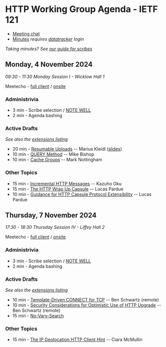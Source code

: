 # HTTP Working Group Agenda - IETF 121

* [Meeting chat](https://zulip.ietf.org/#narrow/stream/httpbis)
* [Minutes](https://notes.ietf.org/notes-ietf-121-httpbis) _requires [datatracker](https://datatracker.ietf.org) login_

*Taking minutes? See [our guide for scribes](https://github.com/httpwg/wiki/wiki/TakingMinutes)*

## Monday, 4 November 2024

_09:30 - 11:30	Monday Session I - Wicklow Hall 1_

Meetecho - [full client](https://meetings.conf.meetecho.com/ietf121/?session=33411) / [onsite](https://meetings.conf.meetecho.com/onsite121/?session=33411)

### Administrivia

*  3 min - Scribe selection / [NOTE WELL](https://www.ietf.org/about/note-well/)
*  2 min - Agenda bashing

### Active Drafts

_See also the [extensions listing](https://httpwg.org/http-extensions/)_

* 20 min - [Resumable Uploads](https://datatracker.ietf.org/doc/draft-ietf-httpbis-resumable-upload) -- Marius Kleidl ([slides](resumable_uploads.pdf))
* 10 min - [QUERY Method](https://datatracker.ietf.org/doc/draft-ietf-httpbis-safe-method-w-body) -- Mike Bishop
* 10 min - [Cache Groups](https://datatracker.ietf.org/doc/draft-ietf-httpbis-cache-groups/) -- Mark Nottingham

### Other Topics

* 15 min - [Incremental HTTP Messages](https://datatracker.ietf.org/doc/draft-kazuho-httpbis-incremental-http/) -- Kazuho Oku
* 15 min - [The HTTP Wrap Up Capsule](https://datatracker.ietf.org/doc/draft-schinazi-httpbis-wrap-up/) -- Lucas Pardue
* 10 min - [Guidance for HTTP Capsule Protocol Extensibility](https://datatracker.ietf.org/doc/draft-pardue-capsule-ext-guidance/) -- Lucas Pardue

## Thursday, 7 November 2024

_17:30 - 18:30	Thursday Session IV - Liffey Hall 2_

Meetecho - [full client](https://meetings.conf.meetecho.com/ietf121/?session=33412) / [onsite](https://meetings.conf.meetecho.com/onsite121/?session=33412)

### Administrivia

*  3 min - Scribe selection / [NOTE WELL](https://www.ietf.org/about/note-well/)
*  2 min - Agenda bashing

### Active Drafts

_See also the [extensions listing](https://httpwg.org/http-extensions/)_

* 10 min - [Template-Driven CONNECT for TCP](https://datatracker.ietf.org/doc/draft-ietf-httpbis-connect-tcp/) -- Ben Schwartz (remote)
* 10 min - [Security Considerations for Optimistic Use of HTTP Upgrade](https://datatracker.ietf.org/doc/draft-ietf-httpbis-optimistic-upgrade/) -- Ben Schwartz (remote)
* 15 min - [No-Vary-Search](https://datatracker.ietf.org/doc/draft-ietf-httpbis-no-vary-search/)

### Other Topics

* 15 min - [The IP Geolocation HTTP Client Hint](https://datatracker.ietf.org/doc/draft-pauly-httpbis-geoip-hint/) -- Ciara McMullin
